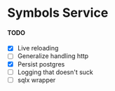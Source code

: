 # Symbols Service

#### TODO

- [X] Live reloading
- [ ] Generalize handling http
- [X] Persist postgres
- [ ] Logging that doesn't suck
- [ ] sqlx wrapper
